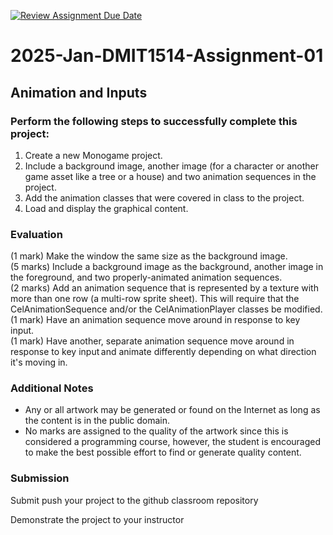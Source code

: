 [![Review Assignment Due Date](https://classroom.github.com/assets/deadline-readme-button-22041afd0340ce965d47ae6ef1cefeee28c7c493a6346c4f15d667ab976d596c.svg)](https://classroom.github.com/a/wdFmkppa)
# 2025-Jan-DMIT1514-Assignment-01
## Animation and Inputs 

### Perform the following steps to successfully complete this project:  

1. Create a new Monogame project.
2. Include a background image, another image (for a character or another game asset like a tree or a house) and two animation sequences in the project.
3. Add the animation classes that were covered in class to the project.
4. Load and display the graphical content.  

### Evaluation  
(1 mark) Make the window the same size as the background image.  
(5 marks) Include a background image as the background, another image in the foreground, and two properly-animated animation sequences.  
(2 marks) Add an animation sequence that is represented by a texture with more than one row (a multi-row sprite sheet). This will require that the CelAnimationSequence and/or the CelAnimationPlayer classes be modified.  
(1 mark) Have an animation sequence move around in response to key input.  
(1 mark) Have another, separate animation sequence move around in response to key input and animate differently depending on what direction it's moving in.  

### Additional Notes
- Any or all artwork may be generated or found on the Internet as long as the content is in the public domain.  
- No marks are assigned to the quality of the artwork since this is considered a programming course, however, the student is encouraged to make the best possible effort to find or generate quality content.  

### Submission  

Submit push your project to the github classroom repository

Demonstrate the project to your instructor 
 
